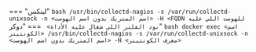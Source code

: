 === "لينكس"
    ```bash
    /usr/bin/collectd-nagios -s /var/run/collectd-unixsock -n <اسم المتريك بدون اسم الهوست> -H <FQDN للهوست اللي عليه نود الفلتر اللي شغال عليه الأداة>
    ```
=== "دوكر"
    ```bash
    docker exec <اسم الكونتينر> /usr/bin/collectd-nagios -s /var/run/collectd-unixsock -n <اسم المتريك بدون اسم الهوست> -H <معرف الكونتينر>
    ```